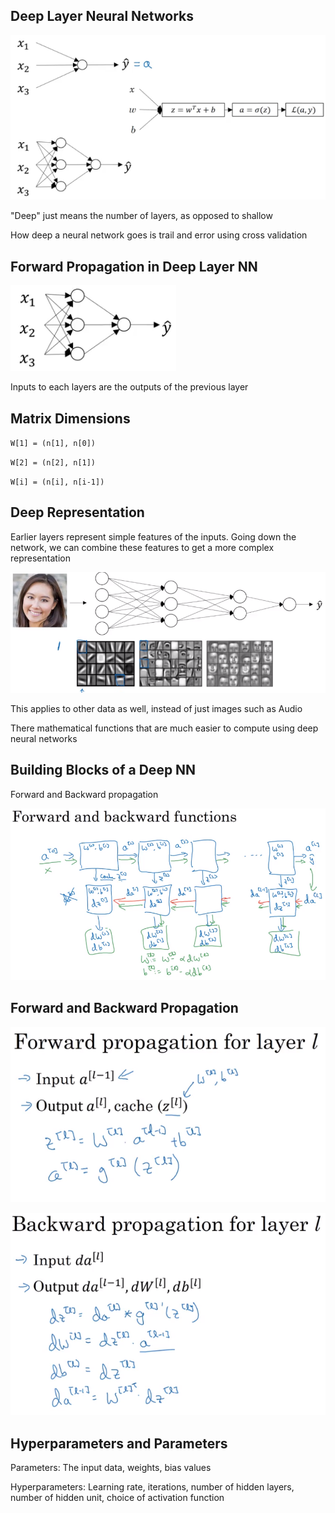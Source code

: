 ## Deep Layer Neural Networks

![alt text][logo1]

[logo1]: 1.png "1"

"Deep" just means the number of layers, as opposed to shallow

How deep a neural network goes is trail and error using cross validation

## Forward Propagation in Deep Layer NN

![alt text][logo2]

[logo2]: 2.png "2"

Inputs to each layers are the outputs of the previous layer

## Matrix Dimensions

`W[1] = (n[1], n[0])`

`W[2] = (n[2], n[1])`

`W[i] = (n[i], n[i-1])`

## Deep Representation

Earlier layers represent simple features of the inputs. Going down the network, we can combine these features to get a more complex representation

![alt text][logo3]

[logo3]: 3.png "3"

This applies to other data as well, instead of just images such as Audio

There mathematical functions that are much easier to compute using deep neural networks

## Building Blocks of a Deep NN

Forward and Backward propagation

![alt text][logo4]

[logo4]: 4.png "4"

## Forward and Backward Propagation

![alt text][logo5]

[logo5]: 5.png "5"

![alt text][logo6]

[logo6]: 6.png "6"

## Hyperparameters and Parameters

Parameters: The input data, weights, bias values

Hyperparameters: Learning rate, iterations, number of hidden layers, number of hidden unit, choice of activation function
